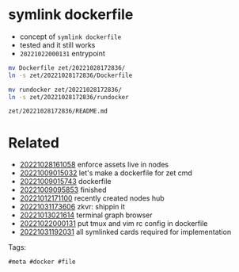 # symlink dockerfile

- concept of `symlink dockerfile`
- tested and it still works
- `20221022000131` entrypoint

```sh
mv Dockerfile zet/20221028172836/
ln -s zet/20221028172836/Dockerfile

mv rundocker zet/20221028172836/
ln -s zet/20221028172836/rundocker

```

` zet/20221028172836/README.md `

# Related

- [20221028161058](/zet/20221028161058/README.md) enforce assets live in nodes
- [20221009015032](/zet/20221009015032/README.md) let's make a dockerfile for zet cmd
- [20221009015743](/zet/20221009015743/README.md) dockerfile
- [20221009095853](/zet/20221009095853/README.md) finished
- [20221012171100](/zet/20221012171100/README.md) recently created nodes hub
- [20221031173606](/zet/20221031173606/README.md) zkvr: shippin it
- [20221013021614](/zet/20221013021614/README.md) terminal graph browser
- [20221022000131](/zet/20221022000131/README.md) put tmux and vim rc config in dockerfile
- [20221031192031](/zet/20221031192031/README.md) all symlinked cards required for implementation

Tags:

    #meta #docker #file
